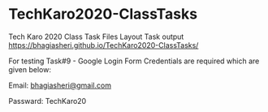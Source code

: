 # TechKaro2020-ClassTasks
Tech Karo 2020 Class Task Files 
Layout Task output https://bhagiasheri.github.io/TechKaro2020-ClassTasks/

For testing Task#9 - Google Login Form Credentials are required which are given below: 

Email: bhagiasheri@gmail.com

Passward: TechKaro20 
